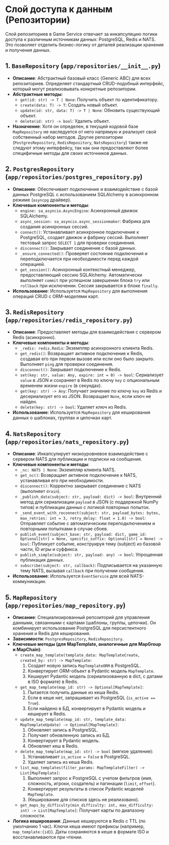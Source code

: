 # Слой доступа к данным (Репозитории)

Слой репозиториев в Game Service отвечает за инкапсуляцию логики доступа к различным источникам данных: PostgreSQL, Redis и NATS. Это позволяет отделить бизнес-логику от деталей реализации хранения и получения данных.

## 1. `BaseRepository` (`app/repositories/__init__.py`)

-   **Описание**: Абстрактный базовый класс (Generic ABC) для всех репозиториев. Определяет стандартный CRUD-подобный интерфейс, который могут реализовывать конкретные репозитории.
-   **Абстрактные методы**:
    -   `get(id: str) -> T | None`: Получить объект по идентификатору.
    -   `create(data: T) -> T`: Создать новый объект.
    -   `update(id: str, data: T) -> T | None`: Обновить существующий объект.
    -   `delete(id: str) -> bool`: Удалить объект.
-   **Назначение**: Хотя он определен, в текущей кодовой базе `MapRepository` не наследуется от него напрямую и реализует свой собственный набор методов. Другие репозитории (`PostgresRepository`, `RedisRepository`, `NatsRepository`) также не следуют этому интерфейсу, так как они предоставляют более специфичные методы для своих источников данных.

## 2. `PostgresRepository` (`app/repositories/postgres_repository.py`)

-   **Описание**: Обеспечивает подключение и взаимодействие с базой данных PostgreSQL с использованием SQLAlchemy в асинхронном режиме (`asyncpg` драйвер).
-   **Ключевые компоненты и методы**:
    -   `engine: sa_asyncio.AsyncEngine`: Асинхронный движок SQLAlchemy.
    -   `async_session: sa_asyncio.async_sessionmaker`: Фабрика для создания асинхронных сессий.
    -   `connect()`: Устанавливает асинхронное подключение к PostgreSQL, создает движок и фабрику сессий. Выполняет тестовый запрос `SELECT 1` для проверки соединения.
    -   `disconnect()`: Закрывает соединение с базой данных.
    -   `_ensure_connected()`: Проверяет состояние подключения и переподключается при необходимости перед каждой операцией.
    -   `get_session()`: Асинхронный контекстный менеджер, предоставляющий сессию SQLAlchemy. Автоматически выполняет `commit` при успешном завершении блока `try` или `rollback` при исключении. Сессия закрывается в блоке `finally`.
-   **Использование**: Используется `MapRepository` для выполнения операций CRUD с ORM-моделями карт.

## 3. `RedisRepository` (`app/repositories/redis_repository.py`)

-   **Описание**: Предоставляет методы для взаимодействия с сервером Redis (асинхронно).
-   **Ключевые компоненты и методы**:
    -   `_redis: redis.Redis`: Экземпляр асинхронного клиента Redis.
    -   `get_redis()`: Возвращает активное подключение к Redis, создавая его при первом вызове или если оно было закрыто. Выполняет `ping` для проверки соединения.
    -   `disconnect()`: Закрывает подключение к Redis.
    -   `set(key: str, value: Any, expire: int = 0) -> bool`: Сериализует `value` в JSON и сохраняет в Redis по ключу `key` с опциональным временем жизни `expire` (в секундах).
    -   `get(key: str) -> Any`: Получает значение по ключу `key` из Redis и десериализует его из JSON. Возвращает `None`, если ключ не найден.
    -   `delete(key: str) -> bool`: Удаляет ключ из Redis.
-   **Использование**: Используется `MapRepository` для кеширования данных о шаблонах, группах и цепочках карт.

## 4. `NatsRepository` (`app/repositories/nats_repository.py`)

-   **Описание**: Инкапсулирует низкоуровневое взаимодействие с сервером NATS для публикации и подписки на сообщения.
-   **Ключевые компоненты и методы**:
    -   `_nc: NATS | None`: Экземпляр клиента NATS.
    -   `get_nc()`: Возвращает активное подключение к NATS, устанавливая его при необходимости.
    -   `disconnect()`: Корректно закрывает соединение с NATS (выполняет `drain`).
    -   `_publish_data(subject: str, payload: dict) -> bool`: Внутренний метод для сериализации `payload` в JSON (с поддержкой NumPy типов) и публикации данных с логикой повторных попыток.
    -   `_send_event_with_reconnect(subject: str, payload_bytes: bytes, max_retries: int = 3, retry_delay: float = 1.0) -> bool`: Отправляет событие с автоматическим переподключением и повторными попытками в случае сбоев.
    -   `publish_event(subject_base: str, payload: dict, game_id: Optional[str] = None, specific_suffix: Optional[str] = None) -> bool`: Публикует событие, конструируя тему (subject) из базовой части, ID игры и суффикса.
    -   `publish_simple(subject: str, payload: any) -> bool`: Упрощенная публикация данных.
    -   `subscribe(subject: str, callback)`: Подписывается на указанную тему NATS, вызывая `callback` при получении сообщения.
-   **Использование**: Используется `EventService` для всей NATS-коммуникации.

## 5. `MapRepository` (`app/repositories/map_repository.py`)

-   **Описание**: Специализированный репозиторий для управления данными, связанными с картами (шаблоны, группы, цепочки). Он комбинирует использование PostgreSQL для персистентного хранения и Redis для кеширования.
-   **Зависимости**: `PostgresRepository`, `RedisRepository`.
-   **Ключевые методы (для MapTemplate, аналогичные для MapGroup и MapChain)**:
    -   `create_map_template(template_data: MapTemplateCreate, created_by: str) -> MapTemplate`:
        1.  Создает новую запись `MapTemplateORM` в PostgreSQL.
        2.  Конвертирует ORM-объект в Pydantic модель `MapTemplate`.
        3.  Кеширует Pydantic модель (сериализованную в dict, с датами в ISO формате) в Redis.
    -   `get_map_template(map_id: str) -> Optional[MapTemplate]`:
        1.  Пытается получить данные из кеша Redis.
        2.  Если в кеше нет, запрашивает из PostgreSQL (`is_active == True`).
        3.  Если найдено в БД, конвертирует в Pydantic модель и кеширует в Redis.
    -   `update_map_template(map_id: str, template_data: MapTemplateUpdate) -> Optional[MapTemplate]`:
        1.  Обновляет запись в PostgreSQL.
        2.  Получает обновленную запись из БД.
        3.  Конвертирует в Pydantic модель.
        4.  Обновляет кеш в Redis.
    -   `delete_map_template(map_id: str) -> bool` (мягкое удаление):
        1.  Устанавливает `is_active = False` в PostgreSQL.
        2.  Удаляет запись из кеша Redis.
    -   `list_map_templates(filter_params: MapTemplateFilter) -> List[MapTemplate]`:
        1.  Выполняет запрос к PostgreSQL с учетом фильтров (имя, сложность, игроки, создатель) и пагинации (`limit`, `offset`).
        2.  Конвертирует результаты в список Pydantic моделей `MapTemplate`.
        3.  (Кеширование для списков здесь не реализовано).
    -   `get_maps_by_difficulty(min_difficulty: int, max_difficulty: int) -> List[MapTemplate]`: Получает карты по диапазону сложности.
-   **Логика кеширования**: Данные кешируются в Redis с TTL (по умолчанию 1 час). Ключи кеша имеют префиксы (например, `map_template:{id}`). Даты сохраняются в кеше в формате ISO и восстанавливаются при чтении. 